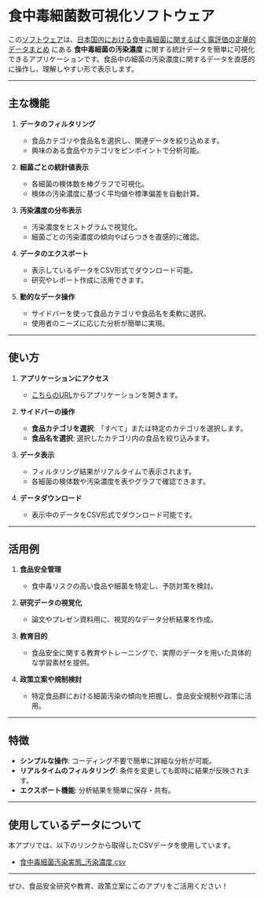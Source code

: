# 食中毒細菌数可視化ソフトウェア

この[ソフトウェア](https://foodcontamiriskapptest-snhhv2zpvszwfmbm6kwhhm.streamlit.app/)は、[日本国内における食中毒細菌に関するばく露評価の定量的データまとめ](https://github.com/kento-koyama/food_micro_data_risk) にある **食中毒細菌の汚染濃度** に関する統計データを簡単に可視化できるアプリケーションです。食品中の細菌の汚染濃度に関するデータを直感的に操作し、理解しやすい形で表示します。

---
## 主な機能
1. **データのフィルタリング**
   - 食品カテゴリや食品名を選択し、関連データを絞り込めます。
   - 興味のある食品やカテゴリをピンポイントで分析可能。

2. **細菌ごとの統計値表示**
   - 各細菌の検体数を棒グラフで可視化。
   - 検体の汚染濃度に基づく平均値や標準偏差を自動計算。

3. **汚染濃度の分布表示**
   - 汚染濃度をヒストグラムで視覚化。
   - 細菌ごとの汚染濃度の傾向やばらつきを直感的に確認。

4. **データのエクスポート**
   - 表示しているデータをCSV形式でダウンロード可能。
   - 研究やレポート作成に活用できます。

5. **動的なデータ操作**
   - サイドバーを使って食品カテゴリや食品名を柔軟に選択。
   - 使用者のニーズに応じた分析が簡単に実現。

---

## 使い方

1. **アプリケーションにアクセス**
   - [こちらのURL](https://foodcontamiriskapptest-snhhv2zpvszwfmbm6kwhhm.streamlit.app/)からアプリケーションを開きます。

2. **サイドバーの操作**
   - **食品カテゴリを選択**: 「すべて」または特定のカテゴリを選択します。
   - **食品名を選択**: 選択したカテゴリ内の食品を絞り込みます。

3. **データ表示**
   - フィルタリング結果がリアルタイムで表示されます。
   - 各細菌の検体数や汚染濃度を表やグラフで確認できます。

4. **データダウンロード**
   - 表示中のデータをCSV形式でダウンロード可能です。

---

## 活用例

1. **食品安全管理**
   - 食中毒リスクの高い食品や細菌を特定し、予防対策を検討。

2. **研究データの視覚化**
   - 論文やプレゼン資料用に、視覚的なデータ分析結果を作成。

3. **教育目的**
   - 食品安全に関する教育やトレーニングで、実際のデータを用いた具体的な学習素材を提供。

4. **政策立案や規制検討**
   - 特定食品群における細菌汚染の傾向を把握し、食品安全規制や政策に活用。

---

## 特徴

- **シンプルな操作**: コーディング不要で簡単に詳細な分析が可能。
- **リアルタイムのフィルタリング**: 条件を変更しても即時に結果が反映されます。
- **エクスポート機能**: 分析結果を簡単に保存・共有。

---

## 使用しているデータについて

本アプリでは、以下のリンクから取得したCSVデータを使用しています。
- [食中毒細菌汚染実態_汚染濃度.csv](https://github.com/kento-koyama/food_micro_data_risk/blob/main/%E9%A3%9F%E4%B8%AD%E6%AF%92%E7%B4%B0%E8%8F%8C%E6%B1%9A%E6%9F%93%E5%AE%9F%E6%85%8B_%E6%B1%9A%E6%9F%93%E6%BF%83%E5%BA%A6.csv)

---

ぜひ、食品安全研究や教育、政策立案にこのアプリをご活用ください！
